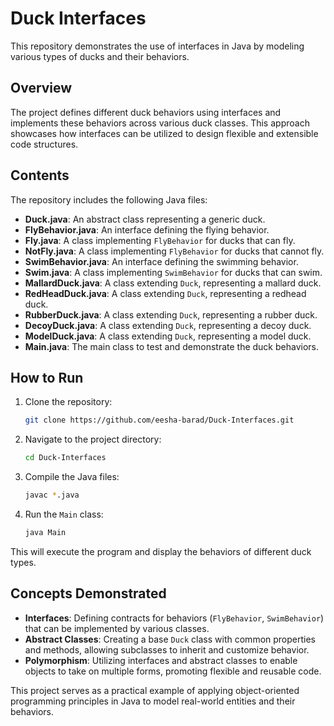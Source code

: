 # Duck Interfaces

This repository demonstrates the use of interfaces in Java by modeling various types of ducks and their behaviors.

## Overview

The project defines different duck behaviors using interfaces and implements these behaviors across various duck classes. This approach showcases how interfaces can be utilized to design flexible and extensible code structures.

## Contents

The repository includes the following Java files:

- **Duck.java**: An abstract class representing a generic duck.
- **FlyBehavior.java**: An interface defining the flying behavior.
- **Fly.java**: A class implementing `FlyBehavior` for ducks that can fly.
- **NotFly.java**: A class implementing `FlyBehavior` for ducks that cannot fly.
- **SwimBehavior.java**: An interface defining the swimming behavior.
- **Swim.java**: A class implementing `SwimBehavior` for ducks that can swim.
- **MallardDuck.java**: A class extending `Duck`, representing a mallard duck.
- **RedHeadDuck.java**: A class extending `Duck`, representing a redhead duck.
- **RubberDuck.java**: A class extending `Duck`, representing a rubber duck.
- **DecoyDuck.java**: A class extending `Duck`, representing a decoy duck.
- **ModelDuck.java**: A class extending `Duck`, representing a model duck.
- **Main.java**: The main class to test and demonstrate the duck behaviors.

## How to Run

1. Clone the repository:

   ```bash
   git clone https://github.com/eesha-barad/Duck-Interfaces.git
   ```

2. Navigate to the project directory:

   ```bash
   cd Duck-Interfaces
   ```

3. Compile the Java files:

   ```bash
   javac *.java
   ```

4. Run the `Main` class:

   ```bash
   java Main
   ```

This will execute the program and display the behaviors of different duck types.

## Concepts Demonstrated

- **Interfaces**: Defining contracts for behaviors (`FlyBehavior`, `SwimBehavior`) that can be implemented by various classes.
- **Abstract Classes**: Creating a base `Duck` class with common properties and methods, allowing subclasses to inherit and customize behavior.
- **Polymorphism**: Utilizing interfaces and abstract classes to enable objects to take on multiple forms, promoting flexible and reusable code.

This project serves as a practical example of applying object-oriented programming principles in Java to model real-world entities and their behaviors.
